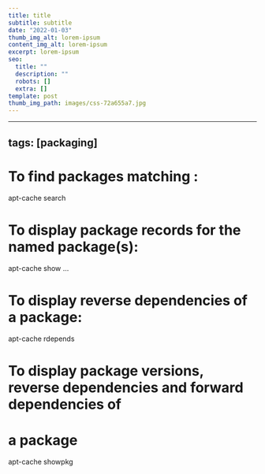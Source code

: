 ```yaml
---
title: title
subtitle: subtitle
date: "2022-01-03"
thumb_img_alt: lorem-ipsum
content_img_alt: lorem-ipsum
excerpt: lorem-ipsum
seo:
  title: ""
  description: ""
  robots: []
  extra: []
template: post
thumb_img_path: images/css-72a655a7.jpg
---
```


---

## tags: [packaging]

# To find packages matching <phrase>:

apt-cache search <phrase>

# To display package records for the named package(s):

apt-cache show <package>...

# To display reverse dependencies of a package:

apt-cache rdepends <package>

# To display package versions, reverse dependencies and forward dependencies of

# a package

apt-cache showpkg <package>

